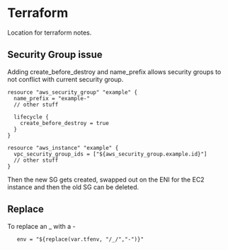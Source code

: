 # Terraform
Location for terraform notes.

## Security Group issue

Adding create_before_destroy and name_prefix allows security groups to not conflict with current security group. 

```
resource "aws_security_group" "example" {
  name_prefix = "example-"
  // other stuff

  lifecycle {
    create_before_destroy = true
  }
}

resource "aws_instance" "example" {
  vpc_security_group_ids = ["${aws_security_group.example.id}"]
  // other stuff
}
```

Then the new SG gets created, swapped out on the ENI for the EC2 instance and then the old SG can be deleted.

## Replace

To replace an _ with a -
```
   env = "${replace(var.tfenv, "/_/","-")}"
```

